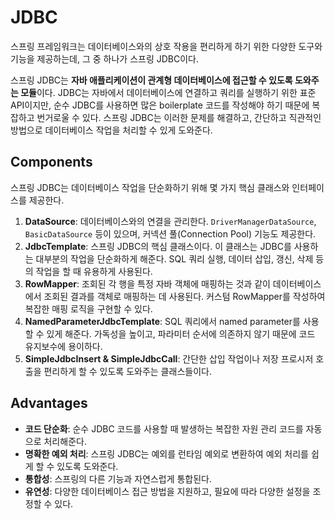 # JDBC

스프링 프레임워크는 데이터베이스와의 상호 작용을 편리하게 하기 위한 다양한 도구와 기능을 제공하는데, 그 중 하나가 스프링 JDBC이다.

스프링 JDBC는 **자바 애플리케이션이 관계형 데이터베이스에 접근할 수 있도록 도와주는 모듈**이다. JDBC는 자바에서 데이터베이스에 연결하고 쿼리를 실행하기 위한 표준 API이지만, 순수 JDBC를 사용하면 많은 boilerplate 코드를 작성해야 하기 때문에 복잡하고 번거로울 수 있다. 스프링 JDBC는 이러한 문제를 해결하고, 간단하고 직관적인 방법으로 데이터베이스 작업을 처리할 수 있게 도와준다.

## Components

스프링 JDBC는 데이터베이스 작업을 단순화하기 위해 몇 가지 핵심 클래스와 인터페이스를 제공한다.

1. **DataSource**: 데이터베이스와의 연결을 관리한다. `DriverManagerDataSource`, `BasicDataSource` 등이 있으며, 커넥션 풀(Connection Pool) 기능도 제공한다.
2. **JdbcTemplate**: 스프링 JDBC의 핵심 클래스이다. 이 클래스는 JDBC를 사용하는 대부분의 작업을 단순화하게 해준다. SQL 쿼리 실행, 데이터 삽입, 갱신, 삭제 등의 작업을 할 때 유용하게 사용된다.
3. **RowMapper**: 조회된 각 행을 특정 자바 객체에 매핑하는 것과 같이 데이터베이스에서 조회된 결과를 객체로 매핑하는 데 사용된다. 커스텀 RowMapper를 작성하여 복잡한 매핑 로직을 구현할 수 있다.
4. **NamedParameterJdbcTemplate**: SQL 쿼리에서 named parameter를 사용할 수 있게 해준다. 가독성을 높이고, 파라미터 순서에 의존하지 않기 때문에 코드 유지보수에 용이하다.
5. **SimpleJdbcInsert & SimpleJdbcCall**: 간단한 삽입 작업이나 저장 프로시저 호출을 편리하게 할 수 있도록 도와주는 클래스들이다.

## Advantages

- **코드 단순화**: 순수 JDBC 코드를 사용할 때 발생하는 복잡한 자원 관리 코드를 자동으로 처리해준다.
- **명확한 예외 처리**: 스프링 JDBC는 예외를 런타임 예외로 변환하여 예외 처리를 쉽게 할 수 있도록 도와준다.
- **통합성**: 스프링의 다른 기능과 자연스럽게 통합된다.
- **유연성**: 다양한 데이터베이스 접근 방법을 지원하고, 필요에 따라 다양한 설정을 조정할 수 있다.

